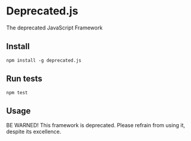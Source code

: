 # Deprecated.js
The deprecated JavaScript Framework

## Install
`npm install -g deprecated.js`

## Run tests
`npm test`

## Usage
BE WARNED! This framework is deprecated. Please refrain from using it, despite its excellence.
